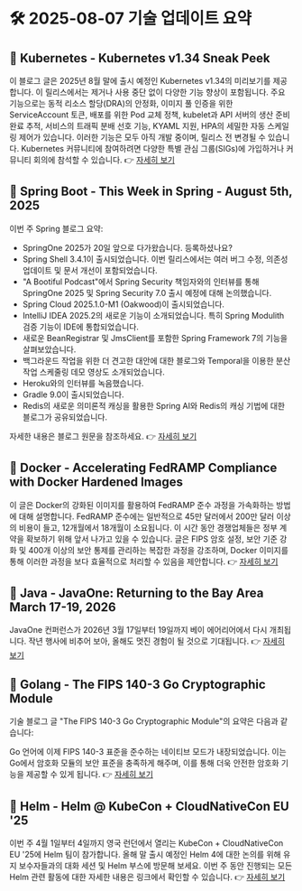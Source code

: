 # 🛠️ 2025-08-07 기술 업데이트 요약

## 🔹 Kubernetes - Kubernetes v1.34 Sneak Peek
이 블로그 글은 2025년 8월 말에 출시 예정인 Kubernetes v1.34의 미리보기를 제공합니다. 이 릴리스에서는 제거나 사용 중단 없이 다양한 기능 향상이 포함됩니다. 주요 기능으로는 동적 리소스 할당(DRA)의 안정화, 이미지 풀 인증을 위한 ServiceAccount 토큰, 배포를 위한 Pod 교체 정책, kubelet과 API 서버의 생산 준비 완료 추적, 서비스의 트래픽 분배 선호 기능, KYAML 지원, HPA의 세밀한 자동 스케일링 제어가 있습니다. 이러한 기능은 모두 아직 개발 중이며, 릴리스 전 변경될 수 있습니다. Kubernetes 커뮤니티에 참여하려면 다양한 특별 관심 그룹(SIGs)에 가입하거나 커뮤니티 회의에 참석할 수 있습니다.
👉 [자세히 보기](https://kubernetes.io/blog/2025/07/28/kubernetes-v1-34-sneak-peek/)

## 🔹 Spring Boot - This Week in Spring - August 5th, 2025
이번 주 Spring 블로그 요약:

- SpringOne 2025가 20일 앞으로 다가왔습니다. 등록하셨나요?
- Spring Shell 3.4.1이 출시되었습니다. 이번 릴리스에서는 여러 버그 수정, 의존성 업데이트 및 문서 개선이 포함되었습니다.
- "A Bootiful Podcast"에서 Spring Security 책임자와의 인터뷰를 통해 SpringOne 2025 및 Spring Security 7.0 출시 예정에 대해 논의했습니다.
- Spring Cloud 2025.1.0-M1 (Oakwood)이 출시되었습니다.
- IntelliJ IDEA 2025.2의 새로운 기능이 소개되었습니다. 특히 Spring Modulith 검증 기능이 IDE에 통합되었습니다.
- 새로운 BeanRegistrar 및 JmsClient를 포함한 Spring Framework 7의 기능을 살펴보았습니다.
- 백그라운드 작업을 위한 더 견고한 대안에 대한 블로그와 Temporal을 이용한 분산 작업 스케줄링 데모 영상도 소개되었습니다.
- Heroku와의 인터뷰를 녹음했습니다.
- Gradle 9.0이 출시되었습니다.
- Redis의 새로운 의미론적 캐싱을 활용한 Spring AI와 Redis의 캐싱 기법에 대한 블로그가 공유되었습니다.

자세한 내용은 블로그 원문을 참조하세요.
👉 [자세히 보기](https://spring.io/blog/2025/08/05/this-week-in-spring-august-5th-2025)

## 🔹 Docker - Accelerating FedRAMP Compliance with Docker Hardened Images
이 글은 Docker의 강화된 이미지를 활용하여 FedRAMP 준수 과정을 가속화하는 방법에 대해 설명합니다. FedRAMP 준수에는 일반적으로 45만 달러에서 200만 달러 이상의 비용이 들고, 12개월에서 18개월이 소요됩니다. 이 시간 동안 경쟁업체들은 정부 계약을 확보하기 위해 앞서 나가고 있을 수 있습니다. 글은 FIPS 암호 설정, 보안 기준 강화 및 400개 이상의 보안 통제를 관리하는 복잡한 과정을 강조하며, Docker 이미지를 통해 이러한 과정을 보다 효율적으로 처리할 수 있음을 제안합니다.
👉 [자세히 보기](https://www.docker.com/blog/fedramp-compliance-with-hardened-images/)

## 🔹 Java - JavaOne: Returning to the Bay Area March 17-19, 2026
JavaOne 컨퍼런스가 2026년 3월 17일부터 19일까지 베이 에어리어에서 다시 개최됩니다. 작년 행사에 비추어 보아, 올해도 멋진 경험이 될 것으로 기대됩니다.
👉 [자세히 보기](https://inside.java/2025/08/04/javaone-returns-2026/)

## 🔹 Golang - The FIPS 140-3 Go Cryptographic Module
기술 블로그 글 "The FIPS 140-3 Go Cryptographic Module"의 요약은 다음과 같습니다:

Go 언어에 이제 FIPS 140-3 표준을 준수하는 네이티브 모드가 내장되었습니다. 이는 Go에서 암호화 모듈의 보안 표준을 충족하게 해주며, 이를 통해 더욱 안전한 암호화 기능을 제공할 수 있게 됩니다.
👉 [자세히 보기](https://go.dev/blog/fips140)

## 🔹 Helm - Helm @ KubeCon + CloudNativeCon EU '25
이번 주 4월 1일부터 4일까지 영국 런던에서 열리는 KubeCon + CloudNativeCon EU '25에 Helm 팀이 참가합니다. 올해 말 출시 예정인 Helm 4에 대한 논의를 위해 유지 보수자들과의 대화 세션 및 Helm 부스에 방문해 보세요. 이번 주 동안 진행되는 모든 Helm 관련 활동에 대한 자세한 내용은 링크에서 확인할 수 있습니다.
👉 [자세히 보기](https://helm.sh/blog/helm-at-kubecon-eu-25/)

